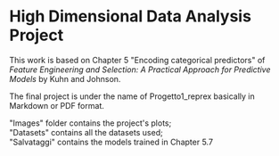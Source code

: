 # High Dimensional Data Analysis Project

This work is based on Chapter 5 "Encoding categorical predictors" of *Feature Engineering and Selection: A Practical Approach for Predictive Models*
by Kuhn and Johnson.

The final project is under the name of Progetto1_reprex basically in Markdown or PDF format.

"Images" folder contains the project's plots;\
"Datasets" contains all the datasets used;\
"Salvataggi" contains the models trained in Chapter 5.7
